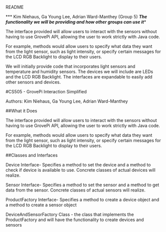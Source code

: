README

*** Kim Niehaus, Ga Young Lee, Adrian Ward-Manthey (Group 5)
***The functionality we will be providing and how other groups can use it****

The interface provided will allow users to interact with the sensors without having to use GrovePi API, allowing the user to work strictly with Java code.

For example, methods would allow users to specify what data they want from the light sensor, such as light intensity, or specify certain messages for the LCD RGB Backlight to display to their users.

We will initially provide code that incorporates light sensors and temperature and humidity sensors. The devices we will include are LEDs and the LCD RGB Backlight. The interfaces are expandable to easily add other sensors and devices.

#CS505 - GrovePi Interaction Simplified

Authors: Kim Niehaus, Ga Young Lee, Adrian Ward-Manthey

##What it Does

The interface provided will allow users to interact with the sensors without having to use GrovePi API, allowing the user to work strictly with Java code.

For example, methods would allow users to specify what data they want from the light sensor, such as light intensity, or specify certain messages for the LCD RGB Backlight to display to their users.

##Classes and Interfaces

Device Interface- Specifies a method to set the device and a method to check if device is available to use. Concrete classes of actual devices will realize.

Sensor Interface- Specifies a method to set the sensor and a method to get data from the sensor. Concrete classes of actual sensors will realize.

ProductFactory Interface- Specifies a method to create a device object and a method to create a sensor object

DeviceAndSensorFactory Class - the class that implements the ProductFactory and will have the functionality to create devices and sensors